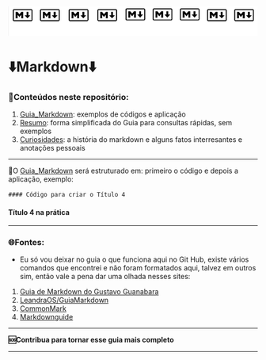 ![Alt text](Imagens/capa.png)
# ⬇️Markdown⬇️
### 📑Conteúdos neste repositório:
1. [Guia_Markdown](C:\Users\tauane\Desktop\Markdown\Guia_Markdown.md): exemplos de códigos e aplicação
2. [Resumo](Resumo.md): forma simplificada do Guia para consultas rápidas, sem exemplos
3. [Curiosidades](Curiosidades.md): a história do markdown e alguns fatos interresantes e anotações pessoais
***
🚨O [Guia_Markdown](C:\Users\tauane\Desktop\Markdown\Guia_Markdown.md) será estruturado em: primeiro o código e depois a aplicação, exemplo: 
```
#### Código para criar o Título 4
```
#### Título 4 na prática

***
### 🌐Fontes:
- Eu só vou deixar no guia o que funciona aqui no Git Hub, existe vários comandos que encontrei e não foram formatados aqui, talvez em outros sim, então vale a pena dar uma olhada nesses sites:
1. [Guia de Markdown do Gustavo Guanabara](https://github.com/gustavoguanabara/git-github/blob/master/manuais-PDF/guia-markdown.pdf)
2. [LeandraOS/GuiaMarkdown](https://github.com/LeandraOS/GuiaMarkdown/tree/main)
3. [CommonMark](https://commonmark.org/)
4. [Markdownguide](https://www.markdownguide.org/getting-started/)
***
**🆘Contribua para tornar esse guia mais completo**  
***